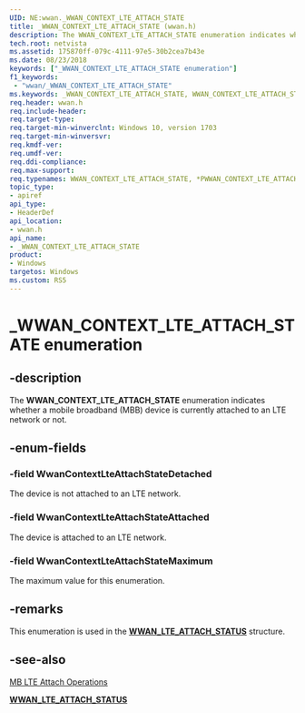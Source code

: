 ```yaml
---
UID: NE:wwan._WWAN_CONTEXT_LTE_ATTACH_STATE
title: _WWAN_CONTEXT_LTE_ATTACH_STATE (wwan.h)
description: The WWAN_CONTEXT_LTE_ATTACH_STATE enumeration indicates whether a mobile broadband (MBB) device is currently attached to an LTE network or not.
tech.root: netvista
ms.assetid: 175870ff-079c-4111-97e5-30b2cea7b43e
ms.date: 08/23/2018
keywords: ["_WWAN_CONTEXT_LTE_ATTACH_STATE enumeration"]
f1_keywords:
 - "wwan/_WWAN_CONTEXT_LTE_ATTACH_STATE"
ms.keywords: _WWAN_CONTEXT_LTE_ATTACH_STATE, WWAN_CONTEXT_LTE_ATTACH_STATE, *PWWAN_CONTEXT_LTE_ATTACH_STATE, 
req.header: wwan.h
req.include-header:
req.target-type:
req.target-min-winverclnt: Windows 10, version 1703
req.target-min-winversvr:
req.kmdf-ver:
req.umdf-ver:
req.ddi-compliance:
req.max-support:
req.typenames: WWAN_CONTEXT_LTE_ATTACH_STATE, *PWWAN_CONTEXT_LTE_ATTACH_STATE
topic_type: 
- apiref
api_type: 
- HeaderDef
api_location: 
- wwan.h
api_name: 
- _WWAN_CONTEXT_LTE_ATTACH_STATE
product: 
- Windows
targetos: Windows
ms.custom: RS5
---
```


# _WWAN_CONTEXT_LTE_ATTACH_STATE enumeration

## -description

The **WWAN_CONTEXT_LTE_ATTACH_STATE** enumeration indicates whether a mobile broadband (MBB) device is currently attached to an LTE network or not.

## -enum-fields

### -field WwanContextLteAttachStateDetached 

The device is not attached to an LTE network.

### -field WwanContextLteAttachStateAttached 

The device is attached to an LTE network.

### -field WwanContextLteAttachStateMaximum 

The maximum value for this enumeration.

## -remarks

This enumeration is used in the [**WWAN_LTE_ATTACH_STATUS**](ns-wwan-_wwan_lte_attach_status.md) structure.

## -see-also

[MB LTE Attach Operations](https://docs.microsoft.com/windows-hardware/drivers/network/mb-lte-attach-operations)

[**WWAN_LTE_ATTACH_STATUS**](ns-wwan-_wwan_lte_attach_status.md)
